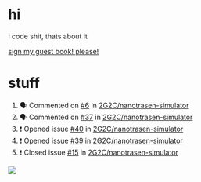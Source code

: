 # hi
i code shit, thats about it

[sign my guest book! please!](https://github.com/Just-a-Unity-Dev/Just-a-Unity-Dev/issues/new?&body=Sign%20my%20guest%20book%20by%20placing%20your%20name%20in%20the%20title,%20how%27d%20you%20get%20to%20this%20page%20and%20why?%20Don%27t%20forget%20you%20have%20an%20entire%20notebook%20in%20your%20hands!)


# stuff
<!--START_SECTION:activity-->
1. 🗣 Commented on [#6](https://github.com/2G2C/nanotrasen-simulator/issues/6) in [2G2C/nanotrasen-simulator](https://github.com/2G2C/nanotrasen-simulator)
2. 🗣 Commented on [#37](https://github.com/2G2C/nanotrasen-simulator/issues/37) in [2G2C/nanotrasen-simulator](https://github.com/2G2C/nanotrasen-simulator)
3. ❗️ Opened issue [#40](https://github.com/2G2C/nanotrasen-simulator/issues/40) in [2G2C/nanotrasen-simulator](https://github.com/2G2C/nanotrasen-simulator)
4. ❗️ Opened issue [#39](https://github.com/2G2C/nanotrasen-simulator/issues/39) in [2G2C/nanotrasen-simulator](https://github.com/2G2C/nanotrasen-simulator)
5. ❗️ Closed issue [#15](https://github.com/2G2C/nanotrasen-simulator/issues/15) in [2G2C/nanotrasen-simulator](https://github.com/2G2C/nanotrasen-simulator)
<!--END_SECTION:activity-->

![](https://github-profile-summary-cards.vercel.app/api/cards/profile-details?username=Just-a-Unity-Dev&theme=solarized_dark)
